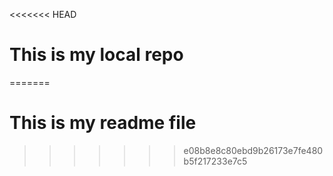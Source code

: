 <<<<<<< HEAD
# This is my local repo
=======
# This is my readme file
>>>>>>> e08b8e8c80ebd9b26173e7fe480b5f217233e7c5
